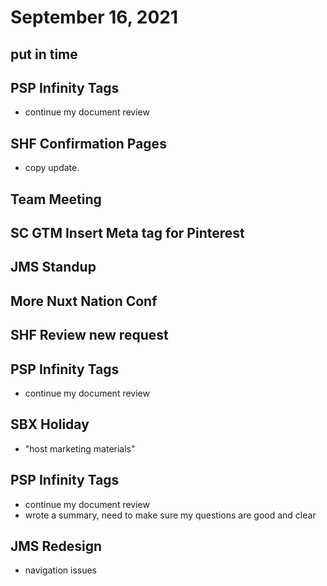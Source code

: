 # September 16, 2021

## put in time

## PSP Infinity Tags
- continue my document review

## SHF Confirmation Pages
- copy update.

## Team Meeting

## SC GTM Insert Meta tag for Pinterest

## JMS Standup

## More Nuxt Nation Conf

## SHF Review new request

## PSP Infinity Tags
- continue my document review

## SBX Holiday
- "host marketing materials"

## PSP Infinity Tags
- continue my document review
- wrote a summary, need to make sure my questions are good and clear

## JMS Redesign 
- navigation issues